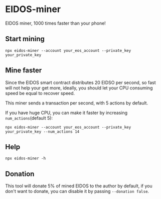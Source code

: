 # EIDOS-miner

EIDOS miner, 1000 times faster than your phone!

## Start mining

    npx eidos-miner --account your_eos_account --private_key your_private_key

## Mine faster

Since the EIDOS smart contract distributes 20 EIDSO per second, so fast will not help your get more, ideally, you should let your CPU consuming speed be equal to recover speed.

This miner sends a transaction per second, with 5 actions by default.

If you have huge CPU, you can make it faster by increasing `num_actions`(default 5):

    npx eidos-miner --account your_eos_account --private_key your_private_key --num_actions 14

## Help

    npx eidos-miner -h

## Donation

This tool will donate 5% of mined EIDOS to the author by default, if you don't want to donate, you can disable it by passing `--donation false`.
